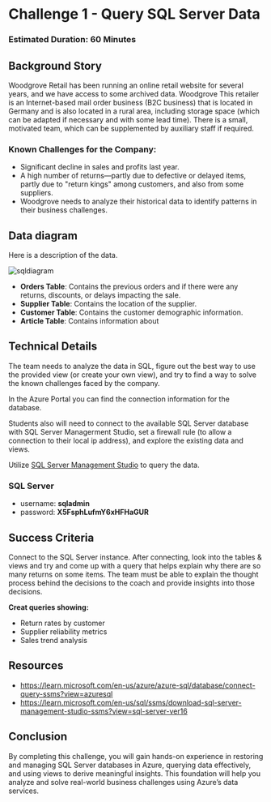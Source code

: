 # Challenge 1 - Query SQL Server Data

### Estimated Duration: 60 Minutes

## Background Story

Woodgrove Retail has been running an online retail website for several years, and we have access to some archived data. Woodgrove This retailer is an Internet-based mail order business (B2C business) that is located in Germany and is also located in a rural area, including storage space (which can be adapted if necessary and with some lead time). There is a small, motivated team, which can be supplemented by auxiliary staff if required.

### Known Challenges for the Company:

* Significant decline in sales and profits last year.
* A high number of returns—partly due to defective or delayed items, partly due to "return kings" among customers, and also from some suppliers.
* Woodgrove needs to analyze their historical data to identify patterns in their business challenges.


## Data diagram

Here is a description of the data.

![sqldiagram](images/sqldiagram.png)

* **Orders Table**: Contains the previous orders and if there were any returns, discounts, or delays impacting the sale.
* **Supplier Table**: Contains the location of the supplier.
* **Customer Table**: Contains the customer demographic information.
* **Article Table**: Contains information about

## Technical Details

The team needs to analyze the data in SQL, figure out the best way to use the provided view (or create your own view), and try to find a way to solve the known challenges faced by the company.

In the Azure Portal you can find the connection information for the database. 

Students also will need to connect to the available SQL Server database with SQL Server Managerment Studio, set a firewall rule (to allow a connection to their local ip address), and explore the existing data and views.

Utilize [SQL Server Management Studio](https://learn.microsoft.com/en-us/sql/ssms/download-sql-server-management-studio-ssms?view=sql-server-ver16) to query the data. 

### SQL Server

- username: **sqladmin**
- password: **X5FsphLufmY6xHFHaGUR**

## Success Criteria

Connect to the SQL Server instance. After connecting, look into the tables & views and try and come up with a query that helps explain why there are so many returns on some items. The team must be able to explain the thought process behind the decisions to the coach and provide insights into those decisions.

**Creat queries showing:**  

* Return rates by customer
* Supplier reliability metrics
* Sales trend analysis

## Resources

- https://learn.microsoft.com/en-us/azure/azure-sql/database/connect-query-ssms?view=azuresql
- https://learn.microsoft.com/en-us/sql/ssms/download-sql-server-management-studio-ssms?view=sql-server-ver16

## Conclusion

By completing this challenge, you will gain hands-on experience in restoring and managing SQL Server databases in Azure, querying data effectively, and using views to derive meaningful insights. This foundation will help you analyze and solve real-world business challenges using Azure’s data services.


